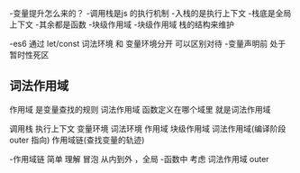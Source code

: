 -变量提升怎么来的？
 -调用栈是js 的执行机制
 -入栈的是执行上下文
  -栈底是全局上下文
  -其余都是函数
   -块级作用域
    -块级作用域 栈的结构来维护


-es6 通过 let/const 词法环境 和 变量环境分开  可以区别对待
-变量声明前 处于 暂时性死区


## 词法作用域
 作用域 是变量查找的规则
 词法作用域 函数定义在哪个域里  就是词法作用域

调用栈 执行上下文 变量环境 词法环境 作用域 块级作用域 词法作用域(编译阶段 outer 指向) 作用域链(查找变量的轨迹)

-作用域链 简单 理解 冒泡 从内到外 ，全局
 -函数中 考虑 词法作用域 outer 

